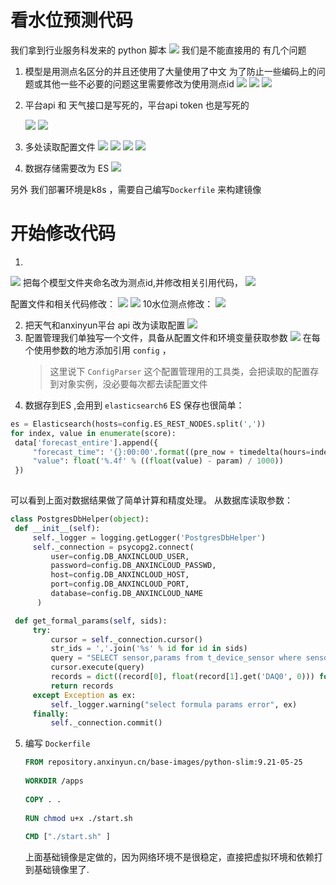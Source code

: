 
# 看水位预测代码
我们拿到行业服务科发来的 python 脚本
![](http://imgchr.lingwenlong.com/notes/img/20210531174050.png)
我们是不能直接用的
有几个问题
1. 模型是用测点名区分的并且还使用了大量使用了中文
      为了防止一些编码上的问题或其他一些不必要的问题这里需要修改为使用测点id
   ![](http://imgchr.lingwenlong.com/notes/img/20210531174227.png)
   ![](http://imgchr.lingwenlong.com/notes/img/20210531174711.png)
   ![](http://imgchr.lingwenlong.com/notes/img/20210531174832.png)
2.  平台api 和 天气接口是写死的，平台api token 也是写死的
     
    ![](http://imgchr.lingwenlong.com/notes/img/20210531175305.png)
    ![](http://imgchr.lingwenlong.com/notes/img/20210531175319.png)
3.  多处读取配置文件
    ![](http://imgchr.lingwenlong.com/notes/img/20210531175537.png)
	![](http://imgchr.lingwenlong.com/notes/img/20210531175551.png)
	![](http://imgchr.lingwenlong.com/notes/img/20210531175607.png)
	![](http://imgchr.lingwenlong.com/notes/img/20210531175621.png)
5.  数据存储需要改为 ES
![](http://imgchr.lingwenlong.com/notes/img/20210531175724.png)

另外 我们部署环境是k8s ，需要自己编写`Dockerfile` 来构建镜像

# 开始修改代码
1. 
![](http://imgchr.lingwenlong.com/notes/img/20210601091308.png)
把每个模型文件夹命名改为测点id,并修改相关引用代码，
![](http://imgchr.lingwenlong.com/notes/img/20210601091553.png)

配置文件和相关代码修改：
![](http://imgchr.lingwenlong.com/notes/img/20210601091643.png)
![](http://imgchr.lingwenlong.com/notes/img/20210601091802.png)
10水位测点修改：
![](http://imgchr.lingwenlong.com/notes/img/20210601091929.png)

2. 把天气和anxinyun平台 api 改为读取配置
    ![](http://imgchr.lingwenlong.com/notes/img/20210601092403.png)
3.  配置管理我们单独写一个文件，具备从配置文件和环境变量获取参数
     ![](http://imgchr.lingwenlong.com/notes/img/20210601092801.png)
    在每个使用参数的地方添加引用 `config` ，
	> 这里说下 `ConfigParser` 这个配置管理用的工具类，会把读取的配置存到对象实例，没必要每次都去读配置文件
4.  数据存到ES ,会用到 `elasticsearch6`
     ES 保存也很简单：
   ```python
   es = Elasticsearch(hosts=config.ES_REST_NODES.split(','))
   for index, value in enumerate(score):  
    data['forecast_entire'].append({  
        "forecast_time": '{}:00:00'.format((pre_now + timedelta(hours=index)).strftime('%Y-%m-%d %H')),  
        "value": float('%.4f' % ((float(value) - param) / 1000))
    })
	 
   ```
   可以看到上面对数据结果做了简单计算和精度处理。
   从数据库读取参数：
   ```python
   class PostgresDbHelper(object):  
    def __init__(self):  
        self._logger = logging.getLogger('PostgresDbHelper')  
        self._connection = psycopg2.connect(  
            user=config.DB_ANXINCLOUD_USER,  
            password=config.DB_ANXINCLOUD_PASSWD,  
            host=config.DB_ANXINCLOUD_HOST,  
            port=config.DB_ANXINCLOUD_PORT,  
            database=config.DB_ANXINCLOUD_NAME  
         )  
  
    def get_formal_params(self, sids):  
        try:  
            cursor = self._connection.cursor()  
            str_ids = ','.join('%s' % id for id in sids)  
            query = "SELECT sensor,params from t_device_sensor where sensor in ({0});".format(str_ids)  
            cursor.execute(query)  
            records = dict((record[0], float(record[1].get('DAQ0', 0))) for record in cursor.fetchall())  
            return records  
        except Exception as ex:  
            self._logger.warning("select formula params error", ex)  
        finally:  
            self._connection.commit()
   ```
5.  编写 `Dockerfile`
    ```Dockerfile
	FROM repository.anxinyun.cn/base-images/python-slim:9.21-05-25  
  
    WORKDIR /apps  
  
    COPY . .  
  
    RUN chmod u+x ./start.sh  
  
    CMD ["./start.sh" ]
	```
	
	上面基础镜像是定做的，因为网络环境不是很稳定，直接把虚拟环境和依赖打到基础镜像里了.
	